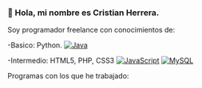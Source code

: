 ### 👋 Hola, mi nombre es Cristian Herrera.

Soy programador freelance con conocimientos de:

-Basico: Python.
[![Java](https://img.shields.io/badge/Java-007396?style=for-the-badge&logo=java&logoColor=white&labelColor=101010)]()

-Intermedio: HTML5, PHP, CSS3
[![JavaScript](https://img.shields.io/badge/JavaScript-F7DF1E?style=for-the-badge&logo=javascript&logoColor=white&labelColor=101010)]()
[![MySQL](https://img.shields.io/badge/MySQL-4479A1?style=for-the-badge&logo=mysql&logoColor=white&labelColor=101010)]()

Programas con los que he trabajado:


<!--
**CristianH577/CristianH577** is a ✨ _special_ ✨ repository because its `README.md` (this file) appears on your GitHub profile.

Here are some ideas to get you started:

- 🔭 I’m currently working on ...
- 🌱 I’m currently learning ...
- 👯 I’m looking to collaborate on ...
- 🤔 I’m looking for help with ...
- 💬 Ask me about ...
- 📫 How to reach me: ...
- 😄 Pronouns: ...
- ⚡ Fun fact: ...
-->
